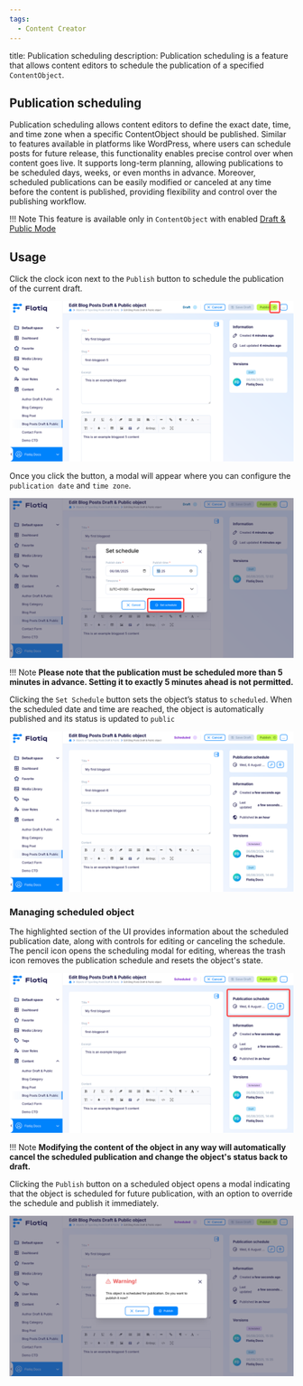 ```yaml
---
tags:
  - Content Creator
---
```


title: Publication scheduling
description: Publication scheduling is a feature that allows content editors to schedule the publication of a specified `ContentObject`.

## Publication scheduling

Publication scheduling allows content editors to define the exact date, time, and time zone when a specific
ContentObject should be published. Similar to features available in platforms like WordPress, where users can schedule
posts for future release, this functionality enables precise control over when content goes live. It supports long-term
planning, allowing publications to be scheduled days, weeks, or even months in advance. Moreover, scheduled publications
can be easily modified or canceled at any time before the content is published, providing flexibility and control over
the publishing workflow.

!!! Note
    This feature is available only in `ContentObject` with
    enabled  [Draft & Public Mode](/docs/panel/ContentObjects/draft-public)

## Usage

Click the clock icon next to the `Publish` button to schedule the publication of the current draft.

![Scheduling publication button](../images/schedule-publication.png)

Once you click the button, a modal will appear where you can configure the `publication date` and `time zone`.

![Scheduling publication modal](../images/schedule-publication-modal.png)

!!! Note
    **Please note that the publication must be scheduled more than 5 minutes in advance. Setting it to exactly 5 minutes
    ahead is not permitted.**

Clicking the `Set Schedule` button sets the object’s status to `scheduled`. When the scheduled date and time are
reached, the object is automatically published and its status is updated to `public`

![overview of scheduled object](../images/schedule-publication-co-view.png)

### Managing scheduled object

The highlighted section of the UI provides information about the scheduled publication date, along with controls for
editing or canceling the schedule. The pencil icon opens the scheduling modal for editing, whereas the trash icon
removes the publication schedule and resets the object's state.

![Scheduled object settings](../images/schedule-publication-scheduling-settings.png)

!!! Note
    **Modifying the content of the object in any way will automatically cancel the scheduled publication and change the
    object's status back to draft.**

Clicking the `Publish` button on a scheduled object opens a modal indicating that the object is scheduled for future publication,
with an option to override the schedule and publish it immediately.

![Force publishing scheduled object](../images/try-publish-scheduled-post.png)
